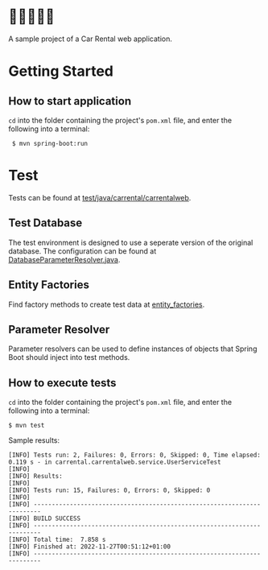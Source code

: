 # 🚗🚗🚗🚗🚗
A sample project of a Car Rental web application.

# Getting Started

## How to start application
`cd` into the folder containing the project's `pom.xml` file, and enter the following into a terminal:
```
 $ mvn spring-boot:run
```

# Test
Tests can be found at [test/java/carrental/carrentalweb](https://github.com/niiicolai/CarRentalWeb/tree/main/src/test/java/carrental/carrentalweb).

## Test Database
The test environment is designed to use a seperate version of the original database. The configuration can be found at [DatabaseParameterResolver.java](https://github.com/niiicolai/CarRentalWeb/blob/main/src/test/java/carrental/carrentalweb/parameter_resolvers/DatabaseParameterResolver.java#L28-L32).

## Entity Factories
Find factory methods to create test data at [entity_factories](https://github.com/niiicolai/CarRentalWeb/tree/main/src/test/java/carrental/carrentalweb/entity_factories).

## Parameter Resolver
Parameter resolvers can be used to define instances of objects that Spring Boot should inject into test methods.

## How to execute tests
`cd` into the folder containing the project's `pom.xml` file, and enter the following into a terminal:
```
$ mvn test
```
Sample results:
```
[INFO] Tests run: 2, Failures: 0, Errors: 0, Skipped: 0, Time elapsed: 0.119 s - in carrental.carrentalweb.service.UserServiceTest
[INFO]
[INFO] Results:
[INFO]
[INFO] Tests run: 15, Failures: 0, Errors: 0, Skipped: 0
[INFO]
[INFO] ------------------------------------------------------------------------
[INFO] BUILD SUCCESS
[INFO] ------------------------------------------------------------------------
[INFO] Total time:  7.858 s
[INFO] Finished at: 2022-11-27T00:51:12+01:00
[INFO] ------------------------------------------------------------------------
```